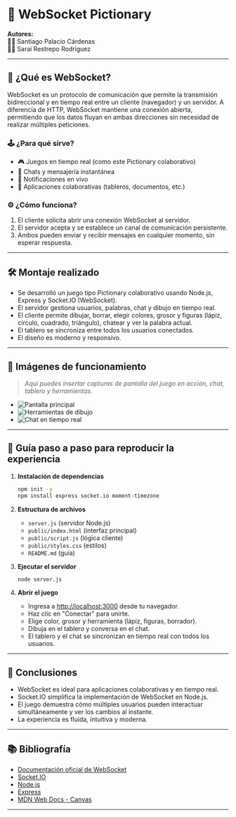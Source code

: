 # 🎨 WebSocket Pictionary

**Autores:**  
👨‍💻 Santiago Palacio Cárdenas  
👩‍💻 Sarai Restrepo Rodríguez

---

## 🤔 ¿Qué es WebSocket?
WebSocket es un protocolo de comunicación que permite la transmisión bidireccional y en tiempo real entre un cliente (navegador) y un servidor. A diferencia de HTTP, WebSocket mantiene una conexión abierta, permitiendo que los datos fluyan en ambas direcciones sin necesidad de realizar múltiples peticiones.

### 🕹️ ¿Para qué sirve?
- 🎮 Juegos en tiempo real (como este Pictionary colaborativo)
- 💬 Chats y mensajería instantánea
- 🔔 Notificaciones en vivo
- 🤝 Aplicaciones colaborativas (tableros, documentos, etc.)

### ⚙️ ¿Cómo funciona?
1. El cliente solicita abrir una conexión WebSocket al servidor.
2. El servidor acepta y se establece un canal de comunicación persistente.
3. Ambos pueden enviar y recibir mensajes en cualquier momento, sin esperar respuesta.

---

## 🛠️ Montaje realizado
- Se desarrolló un juego tipo Pictionary colaborativo usando Node.js, Express y Socket.IO (WebSocket).
- El servidor gestiona usuarios, palabras, chat y dibujo en tiempo real.
- El cliente permite dibujar, borrar, elegir colores, grosor y figuras (lápiz, círculo, cuadrado, triángulo), chatear y ver la palabra actual.
- El tablero se sincroniza entre todos los usuarios conectados.
- El diseño es moderno y responsivo.

---

## 📸 Imágenes de funcionamiento

> _Aquí puedes insertar capturas de pantalla del juego en acción, chat, tablero y herramientas._

- ![Pantalla principal](ruta/a/imagen1.png)
- ![Herramientas de dibujo](ruta/a/imagen2.png)
- ![Chat en tiempo real](ruta/a/imagen3.png)

---

## 🚀 Guía paso a paso para reproducir la experiencia

1. **Instalación de dependencias**
   ```bash
   npm init -y
   npm install express socket.io moment-timezone
   ```
2. **Estructura de archivos**
   - `server.js` (servidor Node.js)
   - `public/index.html` (interfaz principal)
   - `public/script.js` (lógica cliente)
   - `public/styles.css` (estilos)
   - `README.md` (guía)

3. **Ejecutar el servidor**
   ```bash
   node server.js
   ```

4. **Abrir el juego**
   - Ingresa a [http://localhost:3000](http://localhost:3000) desde tu navegador.
   - Haz clic en "Conectar" para unirte.
   - Elige color, grosor y herramienta (lápiz, figuras, borrador).
   - Dibuja en el tablero y conversa en el chat.
   - El tablero y el chat se sincronizan en tiempo real con todos los usuarios.

---

## 📝 Conclusiones
- WebSocket es ideal para aplicaciones colaborativas y en tiempo real.
- Socket.IO simplifica la implementación de WebSocket en Node.js.
- El juego demuestra cómo múltiples usuarios pueden interactuar simultáneamente y ver los cambios al instante.
- La experiencia es fluida, intuitiva y moderna.

---

## 📚 Bibliografía
- [Documentación oficial de WebSocket](https://developer.mozilla.org/es/docs/Web/API/WebSockets_API)
- [Socket.IO](https://socket.io/)
- [Node.js](https://nodejs.org/)
- [Express](https://expressjs.com/)
- [MDN Web Docs - Canvas](https://developer.mozilla.org/es/docs/Web/API/Canvas_API)

---